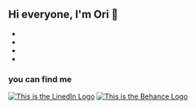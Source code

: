 <p align="center">

## Hi everyone, I'm Ori :honeybee:

<!-- Love**is**bold  (Bold)
A*cat*meow  (italic)
This is really***very***important text (Bold & Italic)-->

-
-
-
-

### you can find me
   [![This is the LinedIn Logo](https://img.shields.io/badge/LinkedIn-0077B5?style=for-the-badge&logo=linkedin&logoColor=white)](https://www.linkedin.com/in/oriana-quintero/)
   [![This is the Behance Logo](https://img.shields.io/badge/Behance-0054F7?style=for-the-badge&logo=behance&logoColor=white)](https://www.behance.net/orianaqh)
</p>

